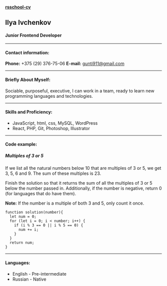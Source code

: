 #### [rsschool-cv](#)
## Ilya Ivchenkov
#### Junior Frontend Developer
*********
#### Contact information:
**Phone:** +375 (29) 376-75-06
**E-mail:** gunti911@gmail.com
*********
#### Briefly About Myself:
Sociable, purposeful, executive, I can work in a team, ready to learn new programming languages and technologies.
*********
#### Skills and Proficiency:
* JavaScript, html, css, MySQL, WordPress
* React, PHP, Git, Photoshop, Illustrator
*********
#### Code example:
##### Multiples of 3 or 5
If we list all the natural numbers below 10 that are multiples of 3 or 5, we get 3, 5, 6 and 9. The sum of these multiples is 23.

Finish the solution so that it returns the sum of all the multiples of 3 or 5 below the number passed in. Additionally, if the number is negative, return 0 (for languages that do have them).

**Note:** If the number is a multiple of both 3 and 5, only count it once.

```
function solution(number){
  let num = 0;
  for (let i = 0; i < number; i++) {
    if (i % 3 == 0 || i % 5 == 0) {
      num += i;
    }  
  }
  return num;
}
```
*********
#### Languages:
* English - Pre-intermediate
* Russian - Native
